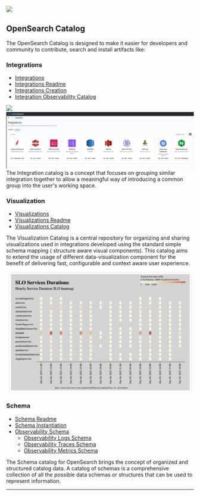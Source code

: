 <img src="https://opensearch.org/assets/img/opensearch-logo-themed.svg" height="64px">

## OpenSearch Catalog

The OpenSearch Catalog is designed to make it easier for developers and community to contribute, search and install artifacts like:

### Integrations
- [Integrations](https://opensearch.org/docs/latest/integrations/)
- [Integrations Readme](https://github.com/opensearch-project/opensearch-catalog/blob/main/docs/integrations/README.md)
- [Integrations Creation](https://github.com/opensearch-project/opensearch-catalog/blob/main/docs/integrations/Integration-creation.md)
- [Integration Observability Catalog](https://htmlpreview.github.io/?https://github.com/opensearch-project/opensearch-catalog/blob/main/integrations/observability/catalog.html)


![](img/)![integrations-observability-catalog.png](img%2Fintegrations-observability-catalog.png)
The Integration catalog is a concept that focuses on grouping similar integration together to allow a meaningful way of introducing a common group into the user's working space.


### Visualization
- [Visualizations](https://opensearch.org/docs/latest/visualization/)
- [Visualizations Readme](https://github.com/opensearch-project/opensearch-catalog/tree/main/visualizations)
- [Visualizations Catalog](https://htmlpreview.github.io/?https://github.com/opensearch-project/opensearch-catalog/blob/main/integrations/observability/catalog.html)

The Visualization Catalog is a central repository for organizing and sharing visualizations used in integrations developed using the standard simple schema mapping ( structure aware visual components).
This catalog aims to extend the usage of different data-visualization component for the benefit of delivering fast, configurable and context aware user experience.

![service-duration.png](img%2Fvisualization%2Fservice-duration.png)

### Schema
- [Schema Readme](https://github.com/opensearch-project/opensearch-catalog/blob/main/docs/schema/README.md)
- [Schema Instantiation](https://github.com/opensearch-project/opensearch-catalog/blob/main/docs/schema/initiation.md)
- [Observability Schema](https://github.com/opensearch-project/opensearch-catalog/blob/main/docs/schema/observability/README.md)
  - [Observability Logs Schema](https://github.com/opensearch-project/opensearch-catalog/tree/main/docs/schema/observability/logs#readme)
  - [Observability Traces Schema](https://github.com/opensearch-project/opensearch-catalog/tree/main/docs/schema/observability/traces#readme)
  - [Observability Metrics Schema](https://github.com/opensearch-project/opensearch-catalog/tree/main/docs/schema/observability/metrics#readme)


The Schema catalog for OpenSearch brings the concept of organized and structured catalog data.
A catalog of schemas is a comprehensive collection of all the possible data schemas or structures that can be used to represent information.

---

